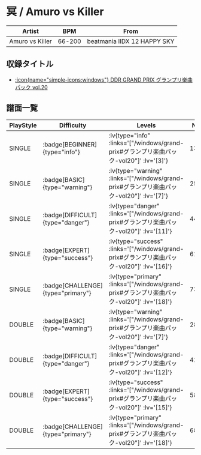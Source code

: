 # 冥 / Amuro vs Killer

|Artist|BPM|From|
|------|---|----|
|Amuro vs Killer|66-200|beatmania IIDX 12 HAPPY SKY|

## 収録タイトル

- [ :icon{name="simple-icons:windows"} DDR GRAND PRIX グランプリ楽曲パック vol.20](/windows/grand-prix#グランプリ楽曲パック-vol20)

## 譜面一覧

|PlayStyle|Difficulty|Levels|Notes|Movie|
|---------|----------|------|-----|-----|
|SINGLE| :badge[BEGINNER]{type="info"} | :lv{type="info" :links='["/windows/grand-prix#グランプリ楽曲パック-vol20"]' :lv='[3]'} |137/1||
|SINGLE| :badge[BASIC]{type="warning"} | :lv{type="warning" :links='["/windows/grand-prix#グランプリ楽曲パック-vol20"]' :lv='[7]'} |255/7||
|SINGLE| :badge[DIFFICULT]{type="danger"} | :lv{type="danger" :links='["/windows/grand-prix#グランプリ楽曲パック-vol20"]' :lv='[11]'} |443/8||
|SINGLE| :badge[EXPERT]{type="success"} | :lv{type="success" :links='["/windows/grand-prix#グランプリ楽曲パック-vol20"]' :lv='[16]'} |616/12||
|SINGLE| :badge[CHALLENGE]{type="primary"} | :lv{type="primary" :links='["/windows/grand-prix#グランプリ楽曲パック-vol20"]' :lv='[18]'} |730/10||
|DOUBLE| :badge[BASIC]{type="warning"} | :lv{type="warning" :links='["/windows/grand-prix#グランプリ楽曲パック-vol20"]' :lv='[7]'} |280/7||
|DOUBLE| :badge[DIFFICULT]{type="danger"} | :lv{type="danger" :links='["/windows/grand-prix#グランプリ楽曲パック-vol20"]' :lv='[12]'} |415/12||
|DOUBLE| :badge[EXPERT]{type="success"} | :lv{type="success" :links='["/windows/grand-prix#グランプリ楽曲パック-vol20"]' :lv='[15]'} |585/7||
|DOUBLE| :badge[CHALLENGE]{type="primary"} | :lv{type="primary" :links='["/windows/grand-prix#グランプリ楽曲パック-vol20"]' :lv='[18]'} |684/14||
